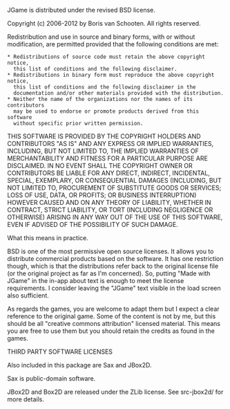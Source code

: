 JGame is distributed under the revised BSD license.

Copyright (c) 2006-2012 by Boris van Schooten.
All rights reserved.

Redistribution and use in source and binary forms, with or without
modification, are permitted provided that the following conditions are met:

    * Redistributions of source code must retain the above copyright notice,
      this list of conditions and the following disclaimer.
    * Redistributions in binary form must reproduce the above copyright notice,
      this list of conditions and the following disclaimer in the
      documentation and/or other materials provided with the distribution.
    * Neither the name of the organizations nor the names of its contributors
      may be used to endorse or promote products derived from this software
      without specific prior written permission.

THIS SOFTWARE IS PROVIDED BY THE COPYRIGHT HOLDERS AND CONTRIBUTORS "AS IS"
AND ANY EXPRESS OR IMPLIED WARRANTIES, INCLUDING, BUT NOT LIMITED TO, THE
IMPLIED WARRANTIES OF MERCHANTABILITY AND FITNESS FOR A PARTICULAR PURPOSE ARE
DISCLAIMED. IN NO EVENT SHALL THE COPYRIGHT OWNER OR CONTRIBUTORS BE LIABLE
FOR ANY DIRECT, INDIRECT, INCIDENTAL, SPECIAL, EXEMPLARY, OR CONSEQUENTIAL
DAMAGES (INCLUDING, BUT NOT LIMITED TO, PROCUREMENT OF SUBSTITUTE GOODS OR
SERVICES; LOSS OF USE, DATA, OR PROFITS; OR BUSINESS INTERRUPTION) HOWEVER
CAUSED AND ON ANY THEORY OF LIABILITY, WHETHER IN CONTRACT, STRICT LIABILITY,
OR TORT (INCLUDING NEGLIGENCE OR OTHERWISE) ARISING IN ANY WAY OUT OF THE USE
OF THIS SOFTWARE, EVEN IF ADVISED OF THE POSSIBILITY OF SUCH DAMAGE.


What this means in practice.

BSD is one of the most permissive open source licenses.  It allows you to
distribute commercial products based on the software.  It has one restriction
though, which is that the distributions refer back to the original license
file (or the original project as far as I'm concerned).  So, putting "Made
with JGame" in the in-app about text is enough to meet the license
requirements.  I consider leaving the "JGame" text visible in the load screen
also sufficient.

As regards the games, you are welcome to adapt them but I expect a clear
reference to the original game.  Some of the content is not by me, but this
should be all "creative commons attribution" licensed material.  This means
you are free to use them but you should retain the credits as found in the
games.


THIRD PARTY SOFTWARE LICENSES

Also included in this package are Sax and JBox2D.

Sax is public-domain software.

JBox2D and Box2D are released under the ZLib license. See src-jbox2d/ for more
details.

